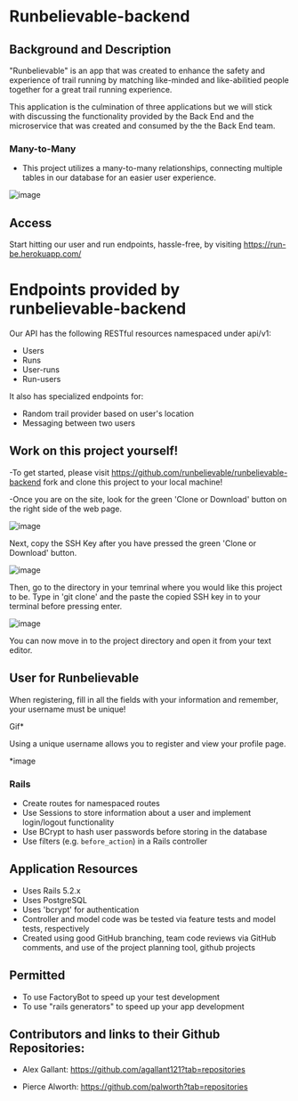 # Runbelievable-backend

## Background and Description

"Runbelievable" is an app that was created to enhance the safety and experience of trail running by matching like-minded and like-abilitied people together for a great trail running experience. 

This application is the culmination of three applications but we will stick with discussing the functionality provided by the Back End and the microservice that was created and consumed by the the Back End team. 

### Many-to-Many
* This project utilizes a many-to-many relationships, connecting multiple tables in our database for an easier user experience.

![image](https://user-images.githubusercontent.com/52808022/83548986-ce990680-a4c1-11ea-9b8d-ff522c30f20b.png)

## Access
Start hitting our user and run endpoints, hassle-free, by visiting https://run-be.herokuapp.com/

# Endpoints provided by runbelievable-backend
Our API has the following RESTful resources namespaced under api/v1:
  - Users
  - Runs
  - User-runs
  - Run-users
  
It also has specialized endpoints for:
  - Random trail provider based on user's location
  - Messaging between two users
 
## Work on this project yourself!
-To get started, please visit https://github.com/runbelievable/runbelievable-backend fork and clone this project to your local machine!

-Once you are on the site, look for the green 'Clone or Download' button on the right side of the web page.

![image](https://user-images.githubusercontent.com/52808022/83550324-e4a7c680-a4c3-11ea-9e4b-43ff12f5db18.png)

Next, copy the SSH Key after you have pressed the green 'Clone or Download' button.

![image](https://user-images.githubusercontent.com/52808022/83550110-8da1f180-a4c3-11ea-959c-5ef198f6363d.png)

Then, go to the directory in your temrinal where you would like
this project to be. Type in 'git clone' and the paste the copied SSH key in to your terminal before pressing enter.

![image](https://user-images.githubusercontent.com/52808022/83549831-271cd380-a4c3-11ea-84cd-4ddc5cd9c007.png)

You can now move in to the project directory and open it from your text editor.

## User for Runbelievable
When registering, fill in all the fields with your information and remember, your username must be unique!

Gif*

Using a unique username allows you to register and view your profile page.

*image

### Rails
* Create routes for namespaced routes
* Use Sessions to store information about a user and implement login/logout functionality
* Use BCrypt to hash user passwords before storing in the database
* Use filters (e.g. `before_action`) in a Rails controller

## Application Resources

- Uses Rails 5.2.x
- Uses PostgreSQL
- Uses 'bcrypt' for authentication
- Controller and model code was be tested via feature tests and model tests, respectively
- Created using good GitHub branching, team code reviews via GitHub comments, and use of the project planning tool, github projects

## Permitted

- To use FactoryBot to speed up your test development
- To use "rails generators" to speed up your app development

## Contributors and links to their Github Repositories:

* Alex Gallant: https://github.com/agallant121?tab=repositories

* Pierce Alworth: https://github.com/palworth?tab=repositories


